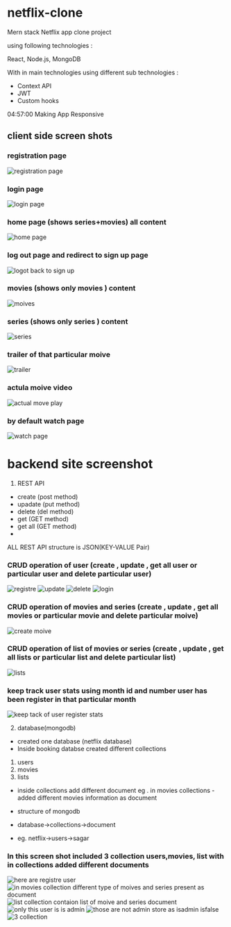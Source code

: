 # netflix-clone
Mern stack Netflix app clone project 

using following technologies :

React, Node.js, MongoDB 

With in main technologies using  different sub technologies : 
- Context API
- JWT
- Custom hooks

04:57:00 Making App Responsive
## client side screen shots

### registration page 
![registration page](https://user-images.githubusercontent.com/70846234/179347374-8c7efca2-8828-4c7d-9957-307a9260b48c.png)


### login page 
![login page](https://user-images.githubusercontent.com/70846234/179347379-a81d522d-9dba-4729-81fd-6c151bccd519.png)

### home page (shows series+movies) all content 
![home page](https://user-images.githubusercontent.com/70846234/179347384-c178acd3-d8c3-497d-9644-30f8b169fdf8.png)

### log out page and redirect to sign up page 
![logot back to sign up](https://user-images.githubusercontent.com/70846234/179347407-4f139ee2-dc98-468d-a043-fe281518de3a.png)

### movies (shows only movies ) content 
![moives](https://user-images.githubusercontent.com/70846234/179347414-753d9595-d7a8-498b-ab05-361e3bfd3e0f.png)

### series (shows only series ) content 
![series](https://user-images.githubusercontent.com/70846234/179347418-8f203fdb-6e8f-4380-8895-be3cecff7cc1.png)

### trailer of that particular moive 
![trailer](https://user-images.githubusercontent.com/70846234/179347424-b14c43ec-fe6c-4744-bca1-7de4166dce37.png)

### actula moive video
![actual move play ](https://user-images.githubusercontent.com/70846234/179347426-8c2b7275-b811-4bf4-ac1d-8cadea4f5954.png)

### by default watch page
![watch page](https://user-images.githubusercontent.com/70846234/179347427-c55153ae-1b2b-4b24-ac63-4bab431774bf.png)



# backend site screenshot

1. REST API


- create (post method)
- upadate (put method)
- delete (del method)
- get (GET method)
- get all (GET method)
- 
ALL REST API structure is JSON(KEY-VALUE Pair)

### CRUD operation of user (create , update , get all user or particular user and delete particular user) 

![registre](https://user-images.githubusercontent.com/70846234/179347893-e3cf34ff-9830-444e-992c-7ecfc0e55462.png)
![update](https://user-images.githubusercontent.com/70846234/179347906-f83660a0-0eda-439a-a49f-3e8ae7d3b12f.png)
![delete](https://user-images.githubusercontent.com/70846234/179347908-5067daec-4056-4114-8dad-26b5a73a4da2.png)
![login](https://user-images.githubusercontent.com/70846234/179347910-fe444501-46b9-4c5a-a5b6-50eab04fc1fd.png)


### CRUD operation of movies and series (create , update , get all movies or particular movie and delete particular moive) 

![create moive](https://user-images.githubusercontent.com/70846234/179348938-200e4d71-2afe-4169-a7cd-1b5d189d333e.png)

### CRUD operation of list of movies or series (create , update , get all lists or particular list and delete particular list) 


![lists](https://user-images.githubusercontent.com/70846234/179348969-e054861d-bfa6-4883-9101-fea924416dfd.png)

### keep track user stats using month id and number user has been register in that particular month 


![keep tack of user register stats](https://user-images.githubusercontent.com/70846234/179349041-951ec3e3-37ce-4c75-bf9a-d3f784c7ef6a.png)


2. database(mongodb)
- created one database (netflix database)
- Inside booking databse created different collections
1. users
2. movies
3. lists
- inside collections add different document eg . in movies collections - added different movies information as document

- structure of mongodb
- database->collections->document
- eg. netflix->users->sagar

### In this screen shot included 3 collection users,movies, list with in collections added different documents

![here are registre user](https://user-images.githubusercontent.com/70846234/179349319-eb423ec9-dccd-477c-afee-0da1a6ad8442.png)
![in movies collection  different type of moives and series present as document ](https://user-images.githubusercontent.com/70846234/179349321-012d68c2-1fa1-47d8-8d0c-c0083d714a15.png)
![list collection contaion list of moive and series document ](https://user-images.githubusercontent.com/70846234/179349322-d93dbf7a-ba00-4841-a61a-d2bcb63b685b.png)
![only this user is is admin](https://user-images.githubusercontent.com/70846234/179349323-1da6694b-0e57-4443-866f-7feb173a2a8c.png)
![those are not admin store as isadmin isfalse](https://user-images.githubusercontent.com/70846234/179349325-08821147-4de0-4706-ad61-fe6122a5860a.png)
![3 collection](https://user-images.githubusercontent.com/70846234/179349327-778ae346-2d97-434f-830f-233e627bfc02.png)



